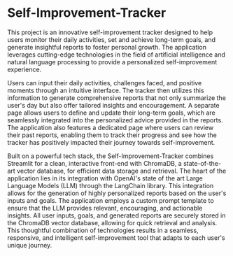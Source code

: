 # Self-Improvement-Tracker

This project is an innovative self-improvement tracker designed to help users monitor their daily activities, set and achieve long-term goals, and generate insightful reports to foster personal growth. The application leverages cutting-edge technologies in the field of artificial intelligence and natural language processing to provide a personalized self-improvement experience.

Users can input their daily activities, challenges faced, and positive moments through an intuitive interface. The tracker then utilizes this information to generate comprehensive reports that not only summarize the user's day but also offer tailored insights and encouragement. A separate page allows users to define and update their long-term goals, which are seamlessly integrated into the personalized advice provided in the reports. The application also features a dedicated page where users can review their past reports, enabling them to track their progress and see how the tracker has positively impacted their journey towards self-improvement.

Built on a powerful tech stack, the Self-Improvement-Tracker combines Streamlit for a clean, interactive front-end with ChromaDB, a state-of-the-art vector database, for efficient data storage and retrieval. The heart of the application lies in its integration with OpenAI's state of the art Large Language Models (LLM) through the LangChain library. This integration allows for the generation of highly personalized reports based on the user's inputs and goals. The application employs a custom prompt template to ensure that the LLM provides relevant, encouraging, and actionable insights. All user inputs, goals, and generated reports are securely stored in the ChromaDB vector database, allowing for quick retrieval and analysis. This thoughtful combination of technologies results in a seamless, responsive, and intelligent self-improvement tool that adapts to each user's unique journey.
